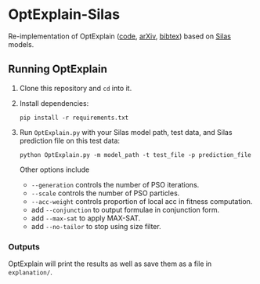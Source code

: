 # OptExplain-Silas

Re-implementation of OptExplain ([code](https://github.com/GreeenZhang/OptExplain), [arXiv](https://arxiv.org/abs/2103.02191), [bibtex](https://dblp.org/rec/journals/corr/abs-2103-02191.html?view=bibtex)) based on [Silas](https://www.depintel.com/) models.

## Running OptExplain

1. Clone this repository and `cd` into it.

2. Install dependencies:

    ```shell
    pip install -r requirements.txt
    ```

3. Run `OptExplain.py` with your Silas model path, test data, and Silas prediction file on this test data:
    ```shell
    python OptExplain.py -m model_path -t test_file -p prediction_file
    ```

    Other options include

    - `--generation` controls the number of PSO iterations.
    - `--scale` controls the number of PSO particles.
    - `--acc-weight` controls proportion of local acc in fitness computation.
    - add `--conjunction` to output formulae in conjunction form.
    - add `--max-sat` to apply MAX-SAT.
    - add `--no-tailor` to stop using size filter.

### Outputs

OptExplain will print the results as well as save them as a file in `explanation/`.
